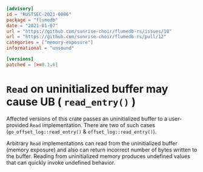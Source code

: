 ```toml
[advisory]
id = "RUSTSEC-2021-0086"
package = "flumedb"
date = "2021-01-07"
url = "https://github.com/sunrise-choir/flumedb-rs/issues/10"
url = "https://github.com/sunrise-choir/flumedb-rs/pull/12"
categories = ["memory-exposure"]
informational = "unsound"

[versions]
patched = [>=0.1.6]
```

# `Read` on uninitialized buffer may cause UB ( `read_entry()` )

Affected versions of this crate passes an uninitialized buffer to a user-provided `Read` implementation.
There are two of such cases (`go_offset_log::read_entry()` & `offset_log::read_entry()`).

Arbitrary `Read` implementations can read from the uninitialized buffer (memory exposure) and also can return incorrect number of bytes written to the buffer.
Reading from uninitialized memory produces undefined values that can quickly invoke undefined behavior.
